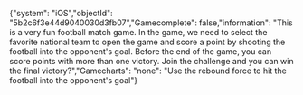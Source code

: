 {"system": "iOS","objectId": "5b2c6f3e44d9040030d3fb07","Gamecomplete": false,"information": "This is a very fun football match game. In the game, we need to select the favorite national team to open the game and score a point by shooting the football into the opponent's goal. Before the end of the game, you can score points with more than one victory. Join the challenge and you can win the final victory?","Gamecharts": "none": "Use the rebound force to hit the football into the opponent's goal"}
